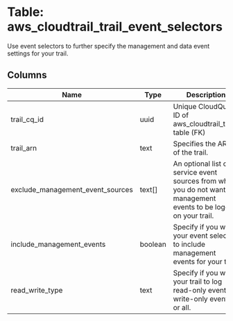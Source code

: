 
# Table: aws_cloudtrail_trail_event_selectors
Use event selectors to further specify the management and data event settings for your trail.
## Columns
| Name        | Type           | Description  |
| ------------- | ------------- | -----  |
|trail_cq_id|uuid|Unique CloudQuery ID of aws_cloudtrail_trails table (FK)|
|trail_arn|text|Specifies the ARN of the trail.|
|exclude_management_event_sources|text[]|An optional list of service event sources from which you do not want management events to be logged on your trail.|
|include_management_events|boolean|Specify if you want your event selector to include management events for your trail.|
|read_write_type|text|Specify if you want your trail to log read-only events, write-only events, or all.|
